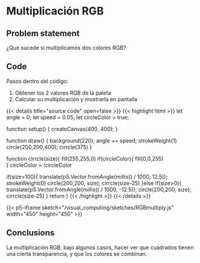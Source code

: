 # Multiplicación RGB

## Problem statement

¿Qué sucede si multiplicamos dos colores RGB?

## Code

Pasos dentro del código:

1. Obtener los 2 valores RGB de la paleta
2. Calcular su multiplicación y mostrarla en pantalla

{{< details title="source code" open=false >}}
{{< highlight html >}}
let angle = 0;
let speed = 0.05;
let circleColor = true;

function setup() {
createCanvas(400, 400);
}

function draw() {
background(220);
angle += speed;
strokeWeight(1)
circle(200,200,400);
cirrcle(375)
}

function cirrcle(size){
fill(255,255,0)
if(circleColor){
fill(0,0,255)  
 }
circleColor = !circleColor

if(size>100){
translate(p5.Vector.fromAngle(millis() / 1000, 12.5));
strokeWeight(0)
circle(200,200, size);
cirrcle(size-25)
}else if(size>0){
translate(p5.Vector.fromAngle(millis() / 1000, -12.5));
circle(200,200, size);  
 cirrcle(size-25)
}
return
}
{{< /highlight >}}
{{< /details >}}

{{< p5-iframe sketch="/visual_computing/sketches/RGBmultiply.js" width="450" height="450" >}}

## Conclusions

La multiplicación RGB, bajo algunos casos, hacer ver que cuadrados tienen una cierta transparencia, y que los colores se combinan.

